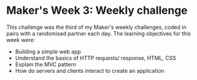 # Maker's Week 3: Weekly challenge
This challenge was the third of my Maker's weekly challenges, coded in pairs with a randomised partner each day.
The learning objectives for this week were:

* Building a simple web app
* Understand the basics of HTTP requests/ response, HTML, CSS
* Explain the MVC pattern
* How do servers and clients interact to create an application

